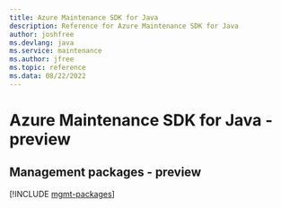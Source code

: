 ```yaml
---
title: Azure Maintenance SDK for Java
description: Reference for Azure Maintenance SDK for Java
author: joshfree
ms.devlang: java
ms.service: maintenance
ms.author: jfree
ms.topic: reference
ms.data: 08/22/2022
---
```

# Azure Maintenance SDK for Java - preview

## Management packages - preview
[!INCLUDE [mgmt-packages](maintenance-mgmt-index.md)]